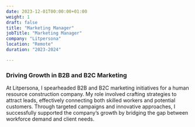 ```yaml
---
date: 2023-12-01T00:00:00+01:00
weight: 1
draft: false
title: "Marketing Manager"
jobTitle: "Marketing Manager"
company: "Litpersona"
location: "Remote"
duration: "2023-2024"

---
```

### Driving Growth in B2B and B2C Marketing

At Litpersona, I spearheaded B2B and B2C marketing initiatives for a human resource construction company. My role involved crafting strategies to attract leads, effectively connecting both skilled workers and potential customers. Through targeted campaigns and innovative approaches, I successfully supported the company’s growth by bridging the gap between workforce demand and client needs.